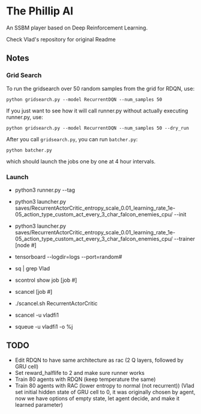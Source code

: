 # The Phillip AI
An SSBM player based on Deep Reinforcement Learning.

Check Vlad's repository for original Readme

## Notes
### Grid Search
To run the gridsearch over 50 random samples from the grid for RDQN, use:

`python gridsearch.py --model RecurrentDQN --num_samples 50`

If you just want to see how it will call runner.py without actually executing runner.py, use:

`python gridsearch.py --model RecurrentDQN --num_samples 50 --dry_run`

After you call `gridsearch.py`, you can run `batcher.py`:

`python batcher.py`

which should launch the jobs one by one at 4 hour intervals.

### Launch
- python3 runner.py --tag
- python3 launcher.py saves/RecurrentActorCritic_entropy_scale_0.01_learning_rate_1e-05_action_type_custom_act_every_3_char_falcon_enemies_cpu/ --init
- python3 launcher.py saves/RecurrentActorCritic_entropy_scale_0.01_learning_rate_1e-05_action_type_custom_act_every_3_char_falcon_enemies_cpu/ --trainer [node #]

- tensorboard --logdir=logs --port=random#
- sq | grep Vlad
- scontrol show job [job #]
- scancel [job #]
- ./scancel.sh RecurrentActorCritic
- scancel -u vladfi1
- squeue -u vladfi1 -o %j

## TODO
- Edit RDQN to have same architecture as rac (2 Q layers, followed by GRU cell)
- Set reward_halflife to 2 and make sure runner works
- Train 80 agents with RDQN (keep temperature the same)
- Train 80 agents with RAC (lower entropy to normal (not recurrent))
(Vlad set initial hidden state of GRU cell to 0, it was originally chosen by agent, now we have options of empty state, let agent decide, and make it learned parameter)																																																																																																																																																																																																																																																																																																																										
